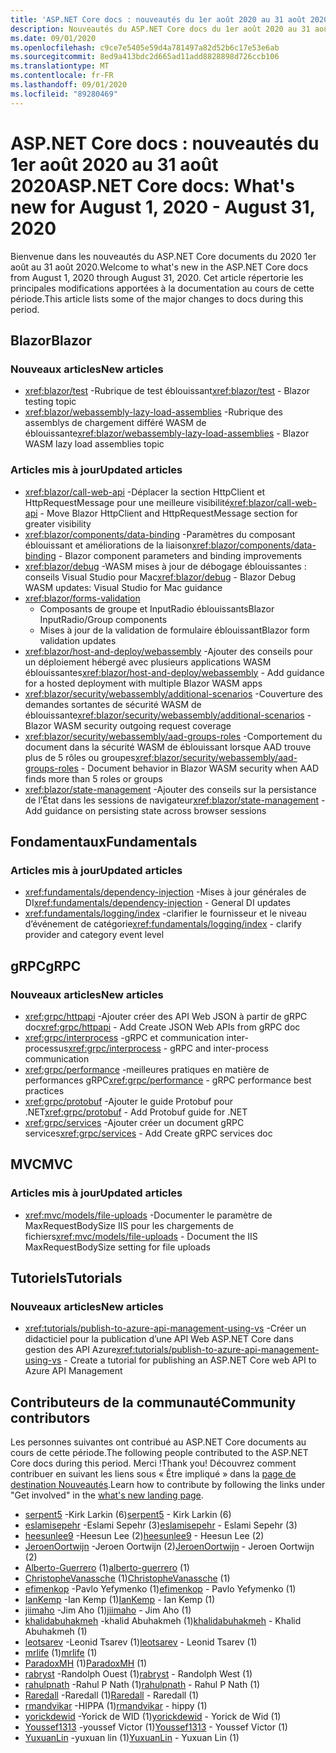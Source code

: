 ```yaml
---
title: 'ASP.NET Core docs : nouveautés du 1er août 2020 au 31 août 2020'
description: Nouveautés du ASP.NET Core docs du 1er août 2020 au 31 août 2020.
ms.date: 09/01/2020
ms.openlocfilehash: c9ce7e5405e59d4a781497a82d52b6c17e53e6ab
ms.sourcegitcommit: 8ed9a413bdc2d665ad11add8828898d726ccb106
ms.translationtype: MT
ms.contentlocale: fr-FR
ms.lasthandoff: 09/01/2020
ms.locfileid: "89280469"
---
```

# <a name="aspnet-core-docs-whats-new-for-august-1-2020---august-31-2020"></a><span data-ttu-id="a5826-103">ASP.NET Core docs : nouveautés du 1er août 2020 au 31 août 2020</span><span class="sxs-lookup"><span data-stu-id="a5826-103">ASP.NET Core docs: What's new for August 1, 2020 - August 31, 2020</span></span>

<span data-ttu-id="a5826-104">Bienvenue dans les nouveautés du ASP.NET Core documents du 2020 1er août au 31 août 2020.</span><span class="sxs-lookup"><span data-stu-id="a5826-104">Welcome to what's new in the ASP.NET Core docs from August 1, 2020 through August 31, 2020.</span></span> <span data-ttu-id="a5826-105">Cet article répertorie les principales modifications apportées à la documentation au cours de cette période.</span><span class="sxs-lookup"><span data-stu-id="a5826-105">This article lists some of the major changes to docs during this period.</span></span>

## <a name="blazor"></a><span data-ttu-id="a5826-106">Blazor</span><span class="sxs-lookup"><span data-stu-id="a5826-106">Blazor</span></span>

### <a name="new-articles"></a><span data-ttu-id="a5826-107">Nouveaux articles</span><span class="sxs-lookup"><span data-stu-id="a5826-107">New articles</span></span>

- <span data-ttu-id="a5826-108"><xref:blazor/test> -Rubrique de test éblouissant</span><span class="sxs-lookup"><span data-stu-id="a5826-108"><xref:blazor/test> - Blazor testing topic</span></span>
- <span data-ttu-id="a5826-109"><xref:blazor/webassembly-lazy-load-assemblies> -Rubrique des assemblys de chargement différé WASM de éblouissante</span><span class="sxs-lookup"><span data-stu-id="a5826-109"><xref:blazor/webassembly-lazy-load-assemblies> - Blazor WASM lazy load assemblies topic</span></span>

### <a name="updated-articles"></a><span data-ttu-id="a5826-110">Articles mis à jour</span><span class="sxs-lookup"><span data-stu-id="a5826-110">Updated articles</span></span>

- <span data-ttu-id="a5826-111"><xref:blazor/call-web-api> -Déplacer la section HttpClient et HttpRequestMessage pour une meilleure visibilité</span><span class="sxs-lookup"><span data-stu-id="a5826-111"><xref:blazor/call-web-api> - Move Blazor HttpClient and HttpRequestMessage section for greater visibility</span></span>
- <span data-ttu-id="a5826-112"><xref:blazor/components/data-binding> -Paramètres du composant éblouissant et améliorations de la liaison</span><span class="sxs-lookup"><span data-stu-id="a5826-112"><xref:blazor/components/data-binding> - Blazor component parameters and binding improvements</span></span>
- <span data-ttu-id="a5826-113"><xref:blazor/debug> -WASM mises à jour de débogage éblouissantes : conseils Visual Studio pour Mac</span><span class="sxs-lookup"><span data-stu-id="a5826-113"><xref:blazor/debug> - Blazor Debug WASM updates: Visual Studio for Mac guidance</span></span>
- <xref:blazor/forms-validation>
  - <span data-ttu-id="a5826-114">Composants de groupe et InputRadio éblouissants</span><span class="sxs-lookup"><span data-stu-id="a5826-114">Blazor InputRadio/Group components</span></span>
  - <span data-ttu-id="a5826-115">Mises à jour de la validation de formulaire éblouissant</span><span class="sxs-lookup"><span data-stu-id="a5826-115">Blazor form validation updates</span></span>
- <span data-ttu-id="a5826-116"><xref:blazor/host-and-deploy/webassembly> -Ajouter des conseils pour un déploiement hébergé avec plusieurs applications WASM éblouissantes</span><span class="sxs-lookup"><span data-stu-id="a5826-116"><xref:blazor/host-and-deploy/webassembly> - Add guidance for a hosted deployment with multiple Blazor WASM apps</span></span>
- <span data-ttu-id="a5826-117"><xref:blazor/security/webassembly/additional-scenarios> -Couverture des demandes sortantes de sécurité WASM de éblouissante</span><span class="sxs-lookup"><span data-stu-id="a5826-117"><xref:blazor/security/webassembly/additional-scenarios> - Blazor WASM security outgoing request coverage</span></span>
- <span data-ttu-id="a5826-118"><xref:blazor/security/webassembly/aad-groups-roles> -Comportement du document dans la sécurité WASM de éblouissant lorsque AAD trouve plus de 5 rôles ou groupes</span><span class="sxs-lookup"><span data-stu-id="a5826-118"><xref:blazor/security/webassembly/aad-groups-roles> - Document behavior in Blazor WASM security when AAD finds more than 5 roles or groups</span></span>
- <span data-ttu-id="a5826-119"><xref:blazor/state-management> -Ajouter des conseils sur la persistance de l’État dans les sessions de navigateur</span><span class="sxs-lookup"><span data-stu-id="a5826-119"><xref:blazor/state-management> - Add guidance on persisting state across browser sessions</span></span>

## <a name="fundamentals"></a><span data-ttu-id="a5826-120">Fondamentaux</span><span class="sxs-lookup"><span data-stu-id="a5826-120">Fundamentals</span></span>

### <a name="updated-articles"></a><span data-ttu-id="a5826-121">Articles mis à jour</span><span class="sxs-lookup"><span data-stu-id="a5826-121">Updated articles</span></span>

- <span data-ttu-id="a5826-122"><xref:fundamentals/dependency-injection> -Mises à jour générales de DI</span><span class="sxs-lookup"><span data-stu-id="a5826-122"><xref:fundamentals/dependency-injection> - General DI updates</span></span>
- <span data-ttu-id="a5826-123"><xref:fundamentals/logging/index> -clarifier le fournisseur et le niveau d’événement de catégorie</span><span class="sxs-lookup"><span data-stu-id="a5826-123"><xref:fundamentals/logging/index> - clarify provider and category event level</span></span>

## <a name="grpc"></a><span data-ttu-id="a5826-124">gRPC</span><span class="sxs-lookup"><span data-stu-id="a5826-124">gRPC</span></span>

### <a name="new-articles"></a><span data-ttu-id="a5826-125">Nouveaux articles</span><span class="sxs-lookup"><span data-stu-id="a5826-125">New articles</span></span>

- <span data-ttu-id="a5826-126"><xref:grpc/httpapi> -Ajouter créer des API Web JSON à partir de gRPC doc</span><span class="sxs-lookup"><span data-stu-id="a5826-126"><xref:grpc/httpapi> - Add Create JSON Web APIs from gRPC doc</span></span>
- <span data-ttu-id="a5826-127"><xref:grpc/interprocess> -gRPC et communication inter-processus</span><span class="sxs-lookup"><span data-stu-id="a5826-127"><xref:grpc/interprocess> - gRPC and inter-process communication</span></span>
- <span data-ttu-id="a5826-128"><xref:grpc/performance> -meilleures pratiques en matière de performances gRPC</span><span class="sxs-lookup"><span data-stu-id="a5826-128"><xref:grpc/performance> - gRPC performance best practices</span></span>
- <span data-ttu-id="a5826-129"><xref:grpc/protobuf> -Ajouter le guide Protobuf pour .NET</span><span class="sxs-lookup"><span data-stu-id="a5826-129"><xref:grpc/protobuf> - Add Protobuf guide for .NET</span></span>
- <span data-ttu-id="a5826-130"><xref:grpc/services> -Ajouter créer un document gRPC services</span><span class="sxs-lookup"><span data-stu-id="a5826-130"><xref:grpc/services> - Add Create gRPC services doc</span></span>

## <a name="mvc"></a><span data-ttu-id="a5826-131">MVC</span><span class="sxs-lookup"><span data-stu-id="a5826-131">MVC</span></span>

### <a name="updated-articles"></a><span data-ttu-id="a5826-132">Articles mis à jour</span><span class="sxs-lookup"><span data-stu-id="a5826-132">Updated articles</span></span>

- <span data-ttu-id="a5826-133"><xref:mvc/models/file-uploads> -Documenter le paramètre de MaxRequestBodySize IIS pour les chargements de fichiers</span><span class="sxs-lookup"><span data-stu-id="a5826-133"><xref:mvc/models/file-uploads> - Document the IIS MaxRequestBodySize setting for file uploads</span></span>

## <a name="tutorials"></a><span data-ttu-id="a5826-134">Tutoriels</span><span class="sxs-lookup"><span data-stu-id="a5826-134">Tutorials</span></span>

### <a name="new-articles"></a><span data-ttu-id="a5826-135">Nouveaux articles</span><span class="sxs-lookup"><span data-stu-id="a5826-135">New articles</span></span>

- <span data-ttu-id="a5826-136"><xref:tutorials/publish-to-azure-api-management-using-vs> -Créer un didacticiel pour la publication d’une API Web ASP.NET Core dans gestion des API Azure</span><span class="sxs-lookup"><span data-stu-id="a5826-136"><xref:tutorials/publish-to-azure-api-management-using-vs> - Create a tutorial for publishing an ASP.NET Core web API to Azure API Management</span></span>

## <a name="community-contributors"></a><span data-ttu-id="a5826-137">Contributeurs de la communauté</span><span class="sxs-lookup"><span data-stu-id="a5826-137">Community contributors</span></span>

<span data-ttu-id="a5826-138">Les personnes suivantes ont contribué au ASP.NET Core documents au cours de cette période.</span><span class="sxs-lookup"><span data-stu-id="a5826-138">The following people contributed to the ASP.NET Core docs during this period.</span></span> <span data-ttu-id="a5826-139">Merci !</span><span class="sxs-lookup"><span data-stu-id="a5826-139">Thank you!</span></span> <span data-ttu-id="a5826-140">Découvrez comment contribuer en suivant les liens sous « Être impliqué » dans la [page de destination Nouveautés](index.yml).</span><span class="sxs-lookup"><span data-stu-id="a5826-140">Learn how to contribute by following the links under "Get involved" in the [what's new landing page](index.yml).</span></span>

- <span data-ttu-id="a5826-141">[serpent5](https://github.com/serpent5) -Kirk Larkin (6)</span><span class="sxs-lookup"><span data-stu-id="a5826-141">[serpent5](https://github.com/serpent5) - Kirk Larkin (6)</span></span>
- <span data-ttu-id="a5826-142">[eslamisepehr](https://github.com/eslamisepehr) -Eslami Sepehr (3)</span><span class="sxs-lookup"><span data-stu-id="a5826-142">[eslamisepehr](https://github.com/eslamisepehr) - Eslami Sepehr (3)</span></span>
- <span data-ttu-id="a5826-143">[heesunlee9](https://github.com/heesunlee9) -Heesun Lee (2)</span><span class="sxs-lookup"><span data-stu-id="a5826-143">[heesunlee9](https://github.com/heesunlee9) - Heesun Lee (2)</span></span>
- <span data-ttu-id="a5826-144">[JeroenOortwijn](https://github.com/JeroenOortwijn) -Jeroen Oortwijn (2)</span><span class="sxs-lookup"><span data-stu-id="a5826-144">[JeroenOortwijn](https://github.com/JeroenOortwijn) - Jeroen Oortwijn (2)</span></span>
- <span data-ttu-id="a5826-145">[Alberto-Guerrero](https://github.com/alberto-guerrero) (1)</span><span class="sxs-lookup"><span data-stu-id="a5826-145">[alberto-guerrero](https://github.com/alberto-guerrero) (1)</span></span>
- <span data-ttu-id="a5826-146">[ChristopheVanassche](https://github.com/ChristopheVanassche) (1)</span><span class="sxs-lookup"><span data-stu-id="a5826-146">[ChristopheVanassche](https://github.com/ChristopheVanassche) (1)</span></span>
- <span data-ttu-id="a5826-147">[efimenkop](https://github.com/efimenkop) -Pavlo Yefymenko (1)</span><span class="sxs-lookup"><span data-stu-id="a5826-147">[efimenkop](https://github.com/efimenkop) - Pavlo Yefymenko (1)</span></span>
- <span data-ttu-id="a5826-148">[IanKemp](https://github.com/IanKemp) -Ian Kemp (1)</span><span class="sxs-lookup"><span data-stu-id="a5826-148">[IanKemp](https://github.com/IanKemp) - Ian Kemp (1)</span></span>
- <span data-ttu-id="a5826-149">[jiimaho](https://github.com/jiimaho) -Jim Aho (1)</span><span class="sxs-lookup"><span data-stu-id="a5826-149">[jiimaho](https://github.com/jiimaho) - Jim Aho (1)</span></span>
- <span data-ttu-id="a5826-150">[khalidabuhakmeh](https://github.com/khalidabuhakmeh) -khalid Abuhakmeh (1)</span><span class="sxs-lookup"><span data-stu-id="a5826-150">[khalidabuhakmeh](https://github.com/khalidabuhakmeh) - Khalid Abuhakmeh (1)</span></span>
- <span data-ttu-id="a5826-151">[leotsarev](https://github.com/leotsarev) -Leonid Tsarev (1)</span><span class="sxs-lookup"><span data-stu-id="a5826-151">[leotsarev](https://github.com/leotsarev) - Leonid Tsarev (1)</span></span>
- <span data-ttu-id="a5826-152">[mrlife](https://github.com/mrlife) (1)</span><span class="sxs-lookup"><span data-stu-id="a5826-152">[mrlife](https://github.com/mrlife) (1)</span></span>
- <span data-ttu-id="a5826-153">[ParadoxMH](https://github.com/ParadoxMH) (1)</span><span class="sxs-lookup"><span data-stu-id="a5826-153">[ParadoxMH](https://github.com/ParadoxMH) (1)</span></span>
- <span data-ttu-id="a5826-154">[rabryst](https://github.com/rabryst) -Randolph Ouest (1)</span><span class="sxs-lookup"><span data-stu-id="a5826-154">[rabryst](https://github.com/rabryst) - Randolph West (1)</span></span>
- <span data-ttu-id="a5826-155">[rahulpnath](https://github.com/rahulpnath) -Rahul P Nath (1)</span><span class="sxs-lookup"><span data-stu-id="a5826-155">[rahulpnath](https://github.com/rahulpnath) - Rahul P Nath (1)</span></span>
- <span data-ttu-id="a5826-156">[Raredall](https://github.com/Raredall) -Raredall (1)</span><span class="sxs-lookup"><span data-stu-id="a5826-156">[Raredall](https://github.com/Raredall) - Raredall (1)</span></span>
- <span data-ttu-id="a5826-157">[rmandvikar](https://github.com/rmandvikar) -HIPPA (1)</span><span class="sxs-lookup"><span data-stu-id="a5826-157">[rmandvikar](https://github.com/rmandvikar) - hippy (1)</span></span>
- <span data-ttu-id="a5826-158">[yorickdewid](https://github.com/yorickdewid) -Yorick de WID (1)</span><span class="sxs-lookup"><span data-stu-id="a5826-158">[yorickdewid](https://github.com/yorickdewid) - Yorick de Wid (1)</span></span>
- <span data-ttu-id="a5826-159">[Youssef1313](https://github.com/Youssef1313) -youssef Victor (1)</span><span class="sxs-lookup"><span data-stu-id="a5826-159">[Youssef1313](https://github.com/Youssef1313) - Youssef Victor (1)</span></span>
- <span data-ttu-id="a5826-160">[YuxuanLin](https://github.com/YuxuanLin) -yuxuan lin (1)</span><span class="sxs-lookup"><span data-stu-id="a5826-160">[YuxuanLin](https://github.com/YuxuanLin) - Yuxuan Lin (1)</span></span>
